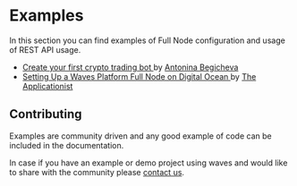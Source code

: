 # Examples

In this section you can find examples of Full Node configuration and usage of REST API usage.

* [Create your first crypto trading bot ](https://docs.wavesplatform.com/application-development-and-api/examples/trading-bot.html)by [Antonina Begicheva](https://github.com/gingerabsurdity)
* [Setting Up a Waves Platform Full Node on Digital Ocean ](https://docs.wavesplatform.com/application-development-and-api/examples/set-up-full-node-on-digital-ocean.html)by [The Applicationist](https://github.com/theapplicationist)

## Contributing

Examples are community driven and any good example of code can be included in the documentation.

In case if you have an example or demo project using waves and would like to share with the community please [contact us](http://wavesplatform.com/forum).


